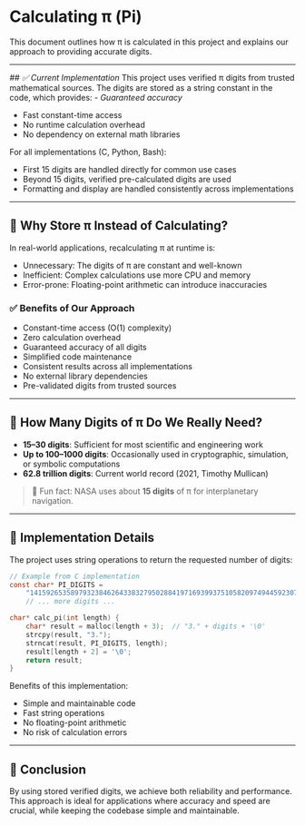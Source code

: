 # Calculating π (Pi)

This document outlines how π is calculated in this project and explains our approach to providing accurate digits.

---

*## ✅ Current Implementation*
This project uses verified π digits from trusted mathematical sources. The digits are stored as a string constant in the code, which provides:
*- Guaranteed accuracy*

- Fast constant-time access
- No runtime calculation overhead
- No dependency on external math libraries

For all implementations (C, Python, Bash):

- First 15 digits are handled directly for common use cases
- Beyond 15 digits, verified pre-calculated digits are used
- Formatting and display are handled consistently across implementations

---

## 🧠 Why Store π Instead of Calculating?

In real-world applications, recalculating π at runtime is:

- Unnecessary: The digits of π are constant and well-known
- Inefficient: Complex calculations use more CPU and memory
- Error-prone: Floating-point arithmetic can introduce inaccuracies

### ✅ Benefits of Our Approach

- Constant-time access (O(1) complexity)
- Zero calculation overhead
- Guaranteed accuracy of all digits
- Simplified code maintenance
- Consistent results across all implementations
- No external library dependencies
- Pre-validated digits from trusted sources

---

## 🧮 How Many Digits of π Do We Really Need?

- **15–30 digits**: Sufficient for most scientific and engineering work
- **Up to 100–1000 digits**: Occasionally used in cryptographic, simulation, or symbolic computations
- **62.8 trillion digits**: Current world record (2021, Timothy Mullican)

> 🧾 Fun fact: NASA uses about **15 digits** of π for interplanetary navigation.

---

## 🔧 Implementation Details

The project uses string operations to return the requested number of digits:

```c
// Example from C implementation
const char* PI_DIGITS =
    "141592653589793238462643383279502884197169399375105820974944592307816406286"
    // ... more digits ...

char* calc_pi(int length) {
    char* result = malloc(length + 3);  // "3." + digits + '\0'
    strcpy(result, "3.");
    strncat(result, PI_DIGITS, length);
    result[length + 2] = '\0';
    return result;
}
```

Benefits of this implementation:

- Simple and maintainable code
- Fast string operations
- No floating-point arithmetic
- No risk of calculation errors

---

## 📝 Conclusion

By using stored verified digits, we achieve both reliability and performance. This approach is ideal for applications where accuracy and speed are crucial, while keeping the codebase simple and maintainable.
